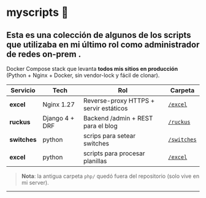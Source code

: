 # myscripts 🚀
## Esta es una colección de algunos de los scripts que utilizaba en mi último rol como administrador de redes on-prem . 


Docker Compose stack que levanta **todos mis sitios en producción**  
(Python + Nginx + Docker, sin vendor-lock y fácil de clonar).

| Servicio | Tech | Rol | Carpeta |
|----------|------|-----|---------|
| **excel** | Nginx 1.27 | Reverse-proxy HTTPS + servir estáticos | [`/excel`](excel) |
| **ruckus** | Django 4 + DRF | Backend /admin + REST para el blog | [`/ruckus`](ruckus) |
| **switches** | python | scrips para setear switches | [`/switches`](switches) |
| **excel** | python | scripts para procesar planillas | [`/excel`](excel) |

> **Nota**: la antigua carpeta `php/` quedó fuera del repositorio (solo vive en mi server).

---